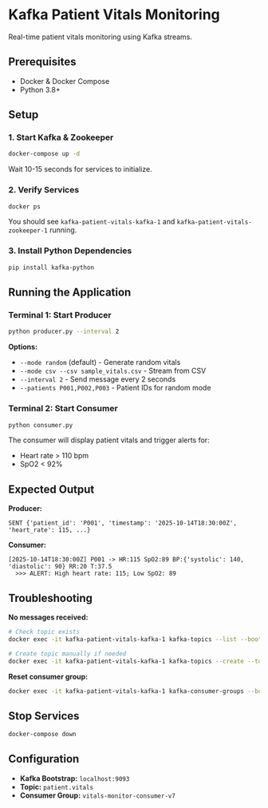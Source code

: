 # Kafka Patient Vitals Monitoring

Real-time patient vitals monitoring using Kafka streams.

## Prerequisites

- Docker & Docker Compose
- Python 3.8+

## Setup

### 1. Start Kafka & Zookeeper

```bash
docker-compose up -d
```

Wait 10-15 seconds for services to initialize.

### 2. Verify Services

```bash
docker ps
```

You should see `kafka-patient-vitals-kafka-1` and `kafka-patient-vitals-zookeeper-1` running.

### 3. Install Python Dependencies

```bash
pip install kafka-python
```

## Running the Application

### Terminal 1: Start Producer

```bash
python producer.py --interval 2
```

**Options:**
- `--mode random` (default) - Generate random vitals
- `--mode csv --csv sample_vitals.csv` - Stream from CSV
- `--interval 2` - Send message every 2 seconds
- `--patients P001,P002,P003` - Patient IDs for random mode

### Terminal 2: Start Consumer

```bash
python consumer.py
```

The consumer will display patient vitals and trigger alerts for:
- Heart rate > 110 bpm
- SpO2 < 92%

## Expected Output

**Producer:**
```
SENT {'patient_id': 'P001', 'timestamp': '2025-10-14T18:30:00Z', 'heart_rate': 115, ...}
```

**Consumer:**
```
[2025-10-14T18:30:00Z] P001 -> HR:115 SpO2:89 BP:{'systolic': 140, 'diastolic': 90} RR:20 T:37.5
  >>> ALERT: High heart rate: 115; Low SpO2: 89
```

## Troubleshooting

**No messages received:**
```bash
# Check topic exists
docker exec -it kafka-patient-vitals-kafka-1 kafka-topics --list --bootstrap-server localhost:9093

# Create topic manually if needed
docker exec -it kafka-patient-vitals-kafka-1 kafka-topics --create --topic patient.vitals --bootstrap-server localhost:9093 --partitions 1 --replication-factor 1
```

**Reset consumer group:**
```bash
docker exec -it kafka-patient-vitals-kafka-1 kafka-consumer-groups --bootstrap-server localhost:9093 --group vitals-monitor-consumer-v7 --reset-offsets --to-earliest --topic patient.vitals --execute
```

## Stop Services

```bash
docker-compose down
```

## Configuration

- **Kafka Bootstrap:** `localhost:9093`
- **Topic:** `patient.vitals`
- **Consumer Group:** `vitals-monitor-consumer-v7`